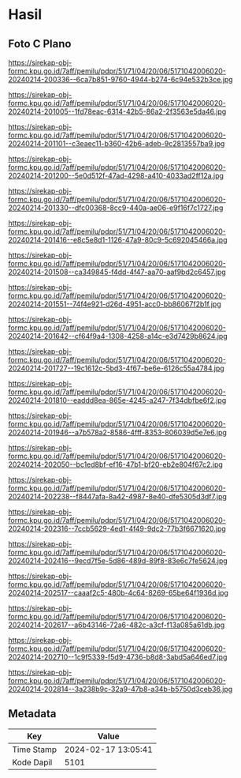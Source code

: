 # Hasil

## Foto C Plano

https://sirekap-obj-formc.kpu.go.id/7aff/pemilu/pdpr/51/71/04/20/06/5171042006020-20240214-200336--6ca7b851-9760-4944-b274-6c94e532b3ce.jpg

https://sirekap-obj-formc.kpu.go.id/7aff/pemilu/pdpr/51/71/04/20/06/5171042006020-20240214-201005--1fd78eac-6314-42b5-86a2-2f3563e5da46.jpg

https://sirekap-obj-formc.kpu.go.id/7aff/pemilu/pdpr/51/71/04/20/06/5171042006020-20240214-201101--c3eaec11-b360-42b6-adeb-9c2813557ba9.jpg

https://sirekap-obj-formc.kpu.go.id/7aff/pemilu/pdpr/51/71/04/20/06/5171042006020-20240214-201200--5e0d512f-47ad-4298-a410-4033ad2ff12a.jpg

https://sirekap-obj-formc.kpu.go.id/7aff/pemilu/pdpr/51/71/04/20/06/5171042006020-20240214-201330--dfc00368-8cc9-440a-ae06-e9f16f7c1727.jpg

https://sirekap-obj-formc.kpu.go.id/7aff/pemilu/pdpr/51/71/04/20/06/5171042006020-20240214-201416--e8c5e8d1-1126-47a9-80c9-5c692045466a.jpg

https://sirekap-obj-formc.kpu.go.id/7aff/pemilu/pdpr/51/71/04/20/06/5171042006020-20240214-201508--ca349845-f4dd-4f47-aa70-aaf9bd2c6457.jpg

https://sirekap-obj-formc.kpu.go.id/7aff/pemilu/pdpr/51/71/04/20/06/5171042006020-20240214-201551--74f4e921-d26d-4951-acc0-bb86067f2b1f.jpg

https://sirekap-obj-formc.kpu.go.id/7aff/pemilu/pdpr/51/71/04/20/06/5171042006020-20240214-201642--cf64f9a4-1308-4258-a14c-e3d7429b8624.jpg

https://sirekap-obj-formc.kpu.go.id/7aff/pemilu/pdpr/51/71/04/20/06/5171042006020-20240214-201727--19c1612c-5bd3-4f67-be6e-6126c55a4784.jpg

https://sirekap-obj-formc.kpu.go.id/7aff/pemilu/pdpr/51/71/04/20/06/5171042006020-20240214-201810--eaddd8ea-865e-4245-a247-7f34dbfbe6f2.jpg

https://sirekap-obj-formc.kpu.go.id/7aff/pemilu/pdpr/51/71/04/20/06/5171042006020-20240214-201946--a7b578a2-8586-4fff-8353-806039d5e7e6.jpg

https://sirekap-obj-formc.kpu.go.id/7aff/pemilu/pdpr/51/71/04/20/06/5171042006020-20240214-202050--bc1ed8bf-ef16-47b1-bf20-eb2e804f67c2.jpg

https://sirekap-obj-formc.kpu.go.id/7aff/pemilu/pdpr/51/71/04/20/06/5171042006020-20240214-202238--f8447afa-8a42-4987-8e40-dfe5305d3df7.jpg

https://sirekap-obj-formc.kpu.go.id/7aff/pemilu/pdpr/51/71/04/20/06/5171042006020-20240214-202316--7ccb5629-4ed1-4f49-9dc2-77b3f6671620.jpg

https://sirekap-obj-formc.kpu.go.id/7aff/pemilu/pdpr/51/71/04/20/06/5171042006020-20240214-202416--9ecd7f5e-5d86-489d-89f8-83e6c7fe5624.jpg

https://sirekap-obj-formc.kpu.go.id/7aff/pemilu/pdpr/51/71/04/20/06/5171042006020-20240214-202517--caaaf2c5-480b-4c64-8269-65be64f1936d.jpg

https://sirekap-obj-formc.kpu.go.id/7aff/pemilu/pdpr/51/71/04/20/06/5171042006020-20240214-202617--a6b43146-72a6-482c-a3cf-f13a085a61db.jpg

https://sirekap-obj-formc.kpu.go.id/7aff/pemilu/pdpr/51/71/04/20/06/5171042006020-20240214-202710--1c9f5339-f5d9-4736-b8d8-3abd5a646ed7.jpg

https://sirekap-obj-formc.kpu.go.id/7aff/pemilu/pdpr/51/71/04/20/06/5171042006020-20240214-202814--3a238b9c-32a9-47b8-a34b-b5750d3ceb36.jpg


## Metadata

| Key        | Value               |
| ---------- | ------------------- |
| Time Stamp | 2024-02-17 13:05:41 |
| Kode Dapil | 5101                |



